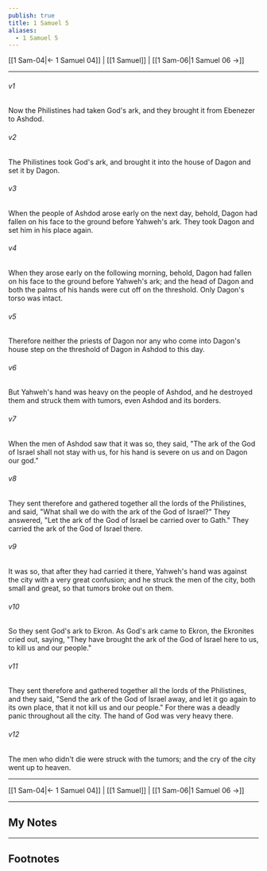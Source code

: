```yaml
---
publish: true
title: 1 Samuel 5
aliases:
  - 1 Samuel 5
---
```


[[1 Sam-04|← 1 Samuel 04]] | [[1 Samuel]] | [[1 Sam-06|1 Samuel 06 →]]
***



###### v1 
Now the Philistines had taken God's ark, and they brought it from Ebenezer to Ashdod. 

###### v2 
The Philistines took God's ark, and brought it into the house of Dagon and set it by Dagon. 

###### v3 
When the people of Ashdod arose early on the next day, behold, Dagon had fallen on his face to the ground before Yahweh's ark. They took Dagon and set him in his place again. 

###### v4 
When they arose early on the following morning, behold, Dagon had fallen on his face to the ground before Yahweh's ark; and the head of Dagon and both the palms of his hands were cut off on the threshold. Only Dagon's torso was intact. 

###### v5 
Therefore neither the priests of Dagon nor any who come into Dagon's house step on the threshold of Dagon in Ashdod to this day. 

###### v6 
But Yahweh's hand was heavy on the people of Ashdod, and he destroyed them and struck them with tumors, even Ashdod and its borders. 

###### v7 
When the men of Ashdod saw that it was so, they said, "The ark of the God of Israel shall not stay with us, for his hand is severe on us and on Dagon our god." 

###### v8 
They sent therefore and gathered together all the lords of the Philistines, and said, "What shall we do with the ark of the God of Israel?" They answered, "Let the ark of the God of Israel be carried over to Gath." They carried the ark of the God of Israel there. 

###### v9 
It was so, that after they had carried it there, Yahweh's hand was against the city with a very great confusion; and he struck the men of the city, both small and great, so that tumors broke out on them. 

###### v10 
So they sent God's ark to Ekron. As God's ark came to Ekron, the Ekronites cried out, saying, "They have brought the ark of the God of Israel here to us, to kill us and our people." 

###### v11 
They sent therefore and gathered together all the lords of the Philistines, and they said, "Send the ark of the God of Israel away, and let it go again to its own place, that it not kill us and our people." For there was a deadly panic throughout all the city. The hand of God was very heavy there. 

###### v12 
The men who didn't die were struck with the tumors; and the cry of the city went up to heaven.

***
[[1 Sam-04|← 1 Samuel 04]] | [[1 Samuel]] | [[1 Sam-06|1 Samuel 06 →]]

---
## My Notes

---
## Footnotes